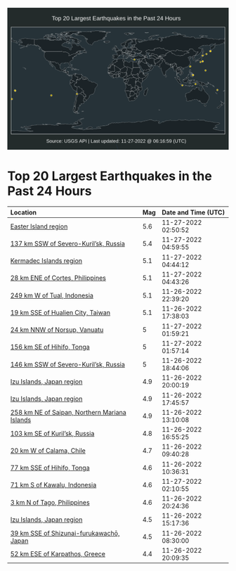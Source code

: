 ![Map](./map.png)

# Top 20 Largest Earthquakes in the Past 24 Hours

| Location | Mag | Date and Time (UTC) |
|:---|:---|:---|
| [Easter Island region](https://earthquake.usgs.gov/earthquakes/eventpage/us7000isn8) | 5.6 | 11-27-2022 02:50:52 |
| [137 km SSW of Severo-Kuril’sk, Russia](https://earthquake.usgs.gov/earthquakes/eventpage/us7000isns) | 5.4 | 11-27-2022 04:59:55 |
| [Kermadec Islands region](https://earthquake.usgs.gov/earthquakes/eventpage/us7000isnq) | 5.1 | 11-27-2022 04:44:12 |
| [28 km ENE of Cortes, Philippines](https://earthquake.usgs.gov/earthquakes/eventpage/us7000isnn) | 5.1 | 11-27-2022 04:43:26 |
| [249 km W of Tual, Indonesia](https://earthquake.usgs.gov/earthquakes/eventpage/us7000ism4) | 5.1 | 11-26-2022 22:39:20 |
| [19 km SSE of Hualien City, Taiwan](https://earthquake.usgs.gov/earthquakes/eventpage/us7000iskz) | 5.1 | 11-26-2022 17:38:03 |
| [24 km NNW of Norsup, Vanuatu](https://earthquake.usgs.gov/earthquakes/eventpage/us7000isn2) | 5 | 11-27-2022 01:59:21 |
| [156 km SE of Hihifo, Tonga](https://earthquake.usgs.gov/earthquakes/eventpage/us7000ismn) | 5 | 11-27-2022 01:57:14 |
| [146 km SSW of Severo-Kuril’sk, Russia](https://earthquake.usgs.gov/earthquakes/eventpage/us7000isl7) | 5 | 11-26-2022 18:44:06 |
| [Izu Islands, Japan region](https://earthquake.usgs.gov/earthquakes/eventpage/us7000islk) | 4.9 | 11-26-2022 20:00:19 |
| [Izu Islands, Japan region](https://earthquake.usgs.gov/earthquakes/eventpage/us7000isl1) | 4.9 | 11-26-2022 17:45:57 |
| [258 km NE of Saipan, Northern Mariana Islands](https://earthquake.usgs.gov/earthquakes/eventpage/us7000isjz) | 4.9 | 11-26-2022 13:10:08 |
| [103 km SE of Kuril’sk, Russia](https://earthquake.usgs.gov/earthquakes/eventpage/us7000iskt) | 4.8 | 11-26-2022 16:55:25 |
| [20 km W of Calama, Chile](https://earthquake.usgs.gov/earthquakes/eventpage/us7000isj3) | 4.7 | 11-26-2022 09:40:28 |
| [77 km SSE of Hihifo, Tonga](https://earthquake.usgs.gov/earthquakes/eventpage/us7000isjf) | 4.6 | 11-26-2022 10:36:31 |
| [71 km S of Kawalu, Indonesia](https://earthquake.usgs.gov/earthquakes/eventpage/us7000isn0) | 4.6 | 11-27-2022 02:10:55 |
| [3 km N of Tago, Philippines](https://earthquake.usgs.gov/earthquakes/eventpage/us7000isln) | 4.6 | 11-26-2022 20:24:36 |
| [Izu Islands, Japan region](https://earthquake.usgs.gov/earthquakes/eventpage/us7000iski) | 4.5 | 11-26-2022 15:17:36 |
| [39 km SSE of Shizunai-furukawachō, Japan](https://earthquake.usgs.gov/earthquakes/eventpage/us7000isit) | 4.5 | 11-26-2022 08:30:00 |
| [52 km ESE of Karpathos, Greece](https://earthquake.usgs.gov/earthquakes/eventpage/us7000isll) | 4.4 | 11-26-2022 20:09:35 |
